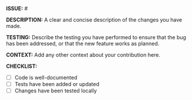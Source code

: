 **ISSUE:** #

**DESCRIPTION:** A clear and concise description of the changes you have made.

**TESTING:** Describe the testing you have performed to ensure that the bug has
been addressed, or that the new feature works as planned.

**CONTEXT:** Add any other context about your contribution here.

**CHECKLIST:**

- [ ] Code is well-documented
- [ ] Tests have been added or updated
- [ ] Changes have been tested locally

